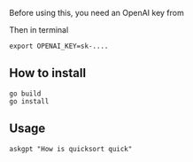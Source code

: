 Before using this, you need an OpenAI key from 

Then in terminal
```
export OPENAI_KEY=sk-....
```
## How to install

```
go build
go install
```

## Usage
```
askgpt "How is quicksort quick"
```
